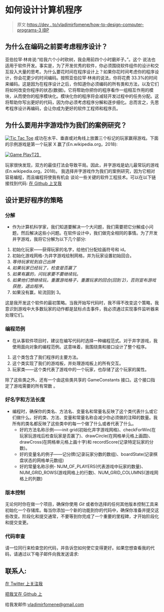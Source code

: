 # 如何设计计算机程序

> 原文:[https://dev . to/vladimirfomene/how-to-design-computer-programs-3 IBP](https://dev.to/vladimirfomene/how-to-design-computer-programs-3ibp)

## 为什么在编码之前要考虑程序设计？

亚伯拉罕·林肯说:“给我六个小时砍树，我会用前四个小时磨斧子。”。这个
说法也适用于软件开发。事实是，为了开发优秀的软件，你必须围绕软件组件的设计和交互投入大量的思考。为什么要花时间在程序设计上？如果你花时间考虑你的程序设计，你会花更少的时间编码。按照亚伯拉罕·林肯的说法，你将花费 33.3%的时间来编码。这是因为在程序设计之后，你知道你必须编码的所有类和方法，以及它们将如何改变你程序的状态(数据)。它将帮助你把你的程序看作一组相互作用的模块，从而使你的程序模块化。模块化你的程序将会减轻开发过程中的任务分配。这将帮助你写出更好的代码，因为你必须考虑程序分解和逐步细化。总而言之，先思考程序设计再编码，会让你成为更好的软件工程师和程序员。

## 为什么要用井字游戏作为我们的案例研究？

[![Tic Tac Toe](../Images/ebef9b90654d1645132b565d0e925b12.png)](https://res.cloudinary.com/practicaldev/image/fetch/s--4FeSfIH7--/c_limit%2Cf_auto%2Cfl_progressive%2Cq_auto%2Cw_880/https://vladimirfomene.github.io/assets/img/tic_tac_toe.png) 成功在水平、垂直或对角线上放置三个标记的玩家赢得游戏。下面的示例游戏是第一个玩家 X 赢了(En.wikipedia.org，2018):

[![Game Play](../Images/aaadf9424fa407d4d07b63ebf9d946db.png)T2】](https://res.cloudinary.com/practicaldev/image/fetch/s--Bd0vFnQv--/c_limit%2Cf_auto%2Cfl_progressive%2Cq_auto%2Cw_880/https://vladimirfomene.github.io/assets/img/479px-Tic-tac-toe-game-1.svg.png)

玩家很快发现，双方的最佳打法会导致平局。因此，井字游戏是幼儿最常玩的游戏(En.wikipedia.org，2018)。
我选择井字游戏作为我们的案例研究，因为它相对容易编程，而且编程将使我有机会
谈论一些关键的软件工程技术。可以在以下链接找到代码:
[在 Github 上叉我](https://github.com/vladimirfomene/Tic-Tac-Toe)

## 设计更好程序的策略

### 分解

*   作为计算机科学家，我们知道要解决一个大问题，我们需要把它分解成小问题，然后解决这些小问题。在软件设计中，我们做完全相同的事情。为了开发井字游戏，我将它分解为以下几个部分:

1.  初始化玩家——获得玩家的名字，给他们分配绘画符号和 id。
2.  初始化游戏网格-为井字游戏绘制网格，并为玩家设置初始回合。
3.  *等待玩家轮到自己出牌*
4.  *如果玩家已经玩了，检查是否赢了*
5.  *如果有赢的，问玩家要不要继续玩。*
6.  *如果他们想继续玩，重置游戏格子，重置玩家的回合(回到 2)，否则宣布游戏获胜，退出程序。*
7.  如果没有赢，轮流回到 3。

这是我开发这个软件的最初策略。当我开始写代码时，我不得不改变这个策略，我意识到游戏中大多数玩家的动作都是鼠标点击事件，我必须通过实现事件监听器来处理它们。

### 编程范例

*   在从事软件项目时，建议在编写代码时选择一种编程范式。对于井字游戏，我使用面向对象的编程范例。这意味着，我围绕类和接口设计了整个程序。

1.  这个类包含了我们程序的主要方法。
2.  这个类实现了我们的游戏板，并处理游戏板上的所有交互。
3.  玩家类——这个类代表了游戏中的一个玩家，也存储了这个玩家的属性。

除了这些类之外，还有一个由这些类共享的 GameConstants 接口。这个接口指定了游戏需要的所有常数
。

### 好名字和方法长度

*   编程时，确保你的类名、方法名、变量名和常量名反映了这个类代表什么或它们做什么。好的类、方法、变量和常量名称会减少你必须做的注释的数量。我所有的类名都反映了这些类中的每一个做了什么或者代表了什么。
    *   好的方法名称示例——init grid(初始化井字游戏网格)、checkForWin(在玩家玩游戏后检查玩家是否赢了)、drawCircle(在网格单元格上画圆)、drawCross(在网格单元格上画十字)和 recordScore(记录特定玩家的分数)。
    *   好的变量名的例子——记分牌(记录玩家分数的数组)、boardState(记录棋盘状态的网格单元数组)
    *   好的常量名称示例- NUM_OF_PLAYERS(代表游戏中玩家的数量)、NUM_GRID_ROWS(游戏网格上的行数)、NUM_GRID_COLUMNS(游戏网格上的列数)

### 版本控制

无论何时你在做一个项目，确保你使用 *Git* 或者你选择的任何其他版本控制工具来初始化一个存储库。每当你添加一个新的功能到你的代码中，确保你准备并提交这些改变。阶段化和提交通常，不要等到你完成了一个重要的里程碑，才开始阶段化和提交变更。

### 代码审查

请一位同行来检查您的代码，并告诉您如何使它变得更好。如果您想查看我的代码，请通过以下电子邮件向我发送请求:

## 联系人:

[在 Twitter 上关注我](https://twitter.com/VladimirFomene)

[把我叉在 Github 上](https://github.com/vladimirfomene)

给我发邮件:vladimirfomene@gmail.com